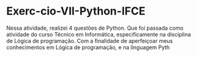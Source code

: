 # Exerc-cio-VII-Python-IFCE
Nessa atividade, realizei 4 questões de Python. Que foi passada como atividade do curso Técnico em Informática, especificamente na disciplina de Lógica de programação. Com a finalidade de aperfeiçoar meus conhecimentos em Lógica de programação, e na linguagem Pyth
